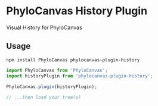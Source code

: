 # PhyloCanvas History Plugin
Visual History for PhyloCanvas

## Usage
```
npm install PhyloCanvas phylocanvas-plugin-history
```
```javascript
import PhyloCanvas from 'PhyloCanvas';
import historyPlugin from 'phylocanvas-plugin-history';

PhyloCanvas.plugin(historyPlugin);

// ...then load your tree(s)
```
